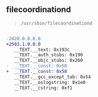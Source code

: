## filecoordinationd

> `/usr/sbin/filecoordinationd`

```diff

-2420.0.0.0.0
+2503.1.0.0.0
   __TEXT.__text: 0x193c
   __TEXT.__auth_stubs: 0x190
   __TEXT.__objc_stubs: 0x260
-  __TEXT.__const: 0x50
+  __TEXT.__const: 0x58
   __TEXT.__gcc_except_tab: 0x54
   __TEXT.__oslogstring: 0x1e0
   __TEXT.__cstring: 0xf1

```
